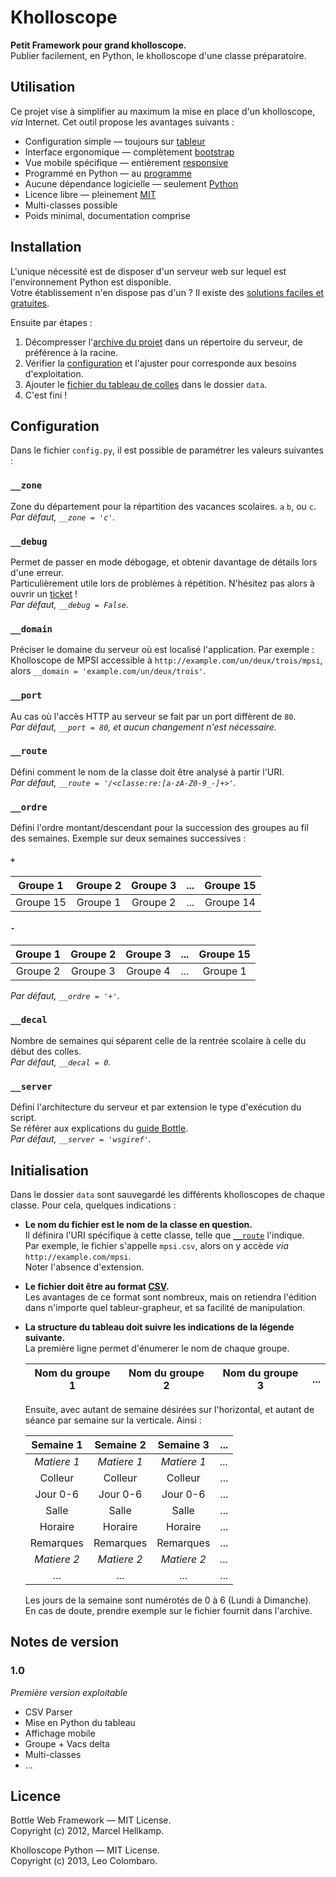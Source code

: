 ﻿Kholloscope
===========

**Petit Framework pour grand kholloscope.**  
Publier facilement, en Python, le kholloscope d'une classe préparatoire.

Utilisation
-----------

Ce projet vise à simplifier au maximum la mise en place d'un kholloscope, *via* Internet.
Cet outil propose les avantages suivants :

* Configuration simple — toujours sur [tableur](http://fr.wikipedia.org/wiki/Tableur)
* Interface ergonomique — complètement [bootstrap](http://getbootstrap.com)
* Vue mobile spécifique — entièrement [responsive](http://fr.wikipedia.org/wiki/Site_web_adaptatif)
* Programmé en Python — au [programme](http://python-prepa.github.io)
* Aucune dépendance logicielle — seulement [Python](http://www.python.org)
* Licence libre — pleinement [MIT](LICENSE)
* Multi-classes possible
* Poids minimal, documentation comprise

Installation
------------

L'unique nécessité est de disposer d'un serveur web sur lequel
est l'environnement Python est disponible.  
Votre établissement n'en dispose pas d'un ? Il existe des 
[solutions faciles et gratuites](http://wiki.python.org/moin/FreeHosts).

Ensuite par étapes :

1. Décompresser l'[archive du projet](https://github.com/LeoColomb/kholloscope/archive/master.zip) 
dans un répertoire du serveur, de préférence à la racine.
2. Vérifier la [configuration](#configuration) et l'ajuster pour corresponde aux besoins d'exploitation.
3. Ajouter le [fichier du tableau de colles](#initialisation) dans le dossier `data`.
4. C'est fini !

Configuration
-------------

Dans le fichier `config.py`, il est possible de paramétrer les valeurs suivantes :

### `__zone`
Zone du département pour la répartition des vacances scolaires. `a` `b`, ou `c`.  
_Par défaut, `__zone = 'c'`._

### `__debug`
Permet de passer en mode débogage, et obtenir davantage de détails lors d'une erreur.  
Particulièrement utile lors de problèmes à répétition. N'hésitez pas alors à ouvrir un 
[ticket](https://github.com/LeoColomb/kholloscope/issues/new) !  
_Par défaut, `__debug = False`._

### `__domain`
Préciser le domaine du serveur où est localisé l'application.
Par exemple : Kholloscope de MPSI accessible à `http://example.com/un/deux/trois/mpsi`,
alors `__domain = 'example.com/un/deux/trois'`.  

### `__port`
Au cas où l'accès HTTP au serveur se fait par un port diffèrent de `80`.  
_Par défaut, `__port = 80`, et aucun changement n'est nécessaire._

### `__route`
Défini comment le nom de la classe doit être analysé à partir l'URI.  
_Par défaut, `__route = '/<classe:re:[a-zA-Z0-9_-]+>'`._

### `__ordre`
Défini l'ordre montant/descendant pour la succession des groupes au fil 
des semaines. Exemple sur deux semaines successives :  
#### `+`
| Groupe 1  | Groupe 2  | Groupe 3  | ... | Groupe 15 |
|:---------:|:---------:|:---------:|:---:|:---------:|
| Groupe 15 | Groupe 1  | Groupe 2  | ... | Groupe 14 |
#### `-`
| Groupe 1  | Groupe 2  | Groupe 3  | ... | Groupe 15 |
|:---------:|:---------:|:---------:|:---:|:---------:|
| Groupe 2  | Groupe 3  | Groupe 4  | ... | Groupe 1  |
_Par défaut, `__ordre = '+'`._

### `__decal`
Nombre de semaines qui séparent celle de la rentrée scolaire à celle 
du début des colles.  
_Par défaut, `__decal = 0`._

### `__server`
Défini l'architecture du serveur et par extension le type d'exécution du script.  
Se référer aux explications du [guide Bottle](http://bottlepy.org/docs/dev/deployment.html#switching-the-server-backend).  
_Par défaut, `__server = 'wsgiref'`._

Initialisation
--------------

Dans le dossier `data` sont sauvegardé les différents kholloscopes de chaque
classe. Pour cela, quelques indications :

* **Le nom du fichier est le nom de la classe en question.**  
  Il définira l'URI spécifique à cette classe, telle que [`__route`](#_route) l'indique.  
  Par exemple, le fichier s'appelle `mpsi.csv`, alors on y accède *via* `http://example.com/mpsi`.  
  Noter l'absence d'extension.

* **Le fichier doit être au format [CSV](http://fr.wikipedia.org/wiki/Comma-separated_values).**  
  Les avantages de ce format sont nombreux, mais on retiendra l'édition dans n'importe
  quel tableur-grapheur, et sa facilité de manipulation. 

* **La structure du tableau doit suivre les indications de la légende suivante.**  
  La première ligne permet d'énumerer le nom de chaque groupe.

  | Nom du groupe 1 | Nom du groupe 2 | Nom du groupe 3 | ... |
  |:---------------:|:---------------:|:---------------:|:---:|

  Ensuite, avec autant de semaine désirées sur l'horizontal, et autant de séance par semaine sur
  la verticale. Ainsi :

  | Semaine 1 | Semaine 2 | Semaine 3 | ... | 
  |:---------:|:---------:|:---------:|:---:|
  |*Matiere 1*|*Matiere 1*|*Matiere 1*|*...*|
  | Colleur   | Colleur   | Colleur   | ... |
  | Jour 0-6  | Jour 0-6  | Jour 0-6  | ... |
  | Salle     | Salle     | Salle     | ... |
  | Horaire   | Horaire   | Horaire   | ... |
  | Remarques | Remarques | Remarques | ... |
  |*Matiere 2*|*Matiere 2*|*Matiere 2*|*...*|
  | ...       | ...       | ...       | ... |

  Les jours de la semaine sont numérotés de 0 à 6 (Lundi à Dimanche).  
  En cas de doute, prendre exemple sur le fichier fournit dans l'archive.

Notes de version
----------------

### 1.0
_Première version exploitable_

* CSV Parser
* Mise en Python du tableau
* Affichage mobile
* Groupe + Vacs delta
* Multi-classes
* ...

Licence
-------

Bottle Web Framework — MIT License.  
Copyright (c) 2012, Marcel Hellkamp.  

Kholloscope Python — MIT License.  
Copyright (c) 2013, Leo Colombaro.  
